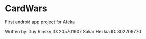 # CardWars
First android app project for Afeka

Written by: 
Guy Rinsky ID: 205701907
Sahar Hezkia ID: 302209770
